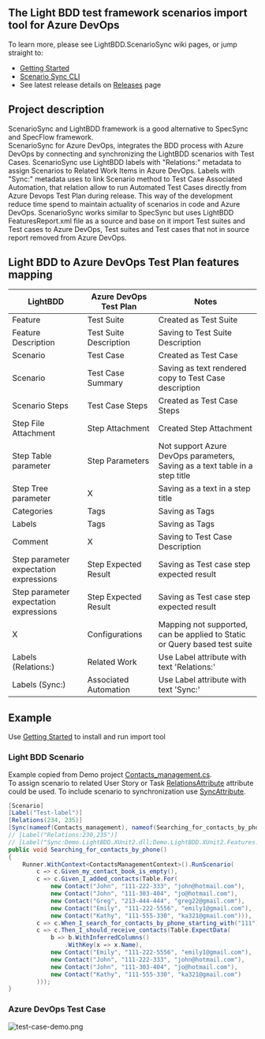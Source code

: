 ## The Light BDD test framework scenarios import tool for Azure DevOps 
To learn more, please see LightBDD.ScenarioSync wiki pages, or jump straight to:
* [Getting Started](https://github.com/khdevnet/LightBDD.ScenarioSync/wiki/Getting-started)
* [Scenario Sync CLI](https://github.com/khdevnet/LightBDD.ScenarioSync/wiki/ScenarioSync-CLI)
* See latest release details on [Releases](https://github.com/khdevnet/LightBDD.ScenarioSync/releases) page

## Project description
ScenarioSync and LightBDD framework is a good alternative to SpecSync and SpecFlow framework.   
ScenarioSync for Azure DevOps, integrates the BDD process with Azure DevOps by connecting and synchronizing the LightBDD scenarios with Test Cases. 
ScenarioSync use LightBDD labels with "Relations:" metadata to assign Scenarios to Related Work Items in Azure DevOps.
Labels with "Sync:" metadata uses to link Scenario method to Test Case Associated Automation, that relation allow to run Automated Test Cases directly from Azure Devops Test Plan during release.
This way of the development reduce time spend to maintain actuality of scenarios in code and Azure DevOps.
ScenarioSync works similar to SpecSync but uses LightBDD FeaturesReport.xml file as a source and base on it import Test suites and Test cases to Azure DevOps, Test suites and Test cases that not in source report removed from Azure DevOps.
  
## Light BDD to Azure DevOps Test Plan features mapping

| LightBDD                               | Azure DevOps Test Plan | Notes                                                                       |
|----------------------------------------|------------------------|-----------------------------------------------------------------------------|
| Feature                                | Test Suite             | Created as Test Suite                                                       |
| Feature Description                    | Test Suite Description | Saving to Test Suite Description                                            |
| Scenario                               | Test Case              | Created as Test Case                                                        |
| Scenario                               | Test Case Summary      | Saving as text rendered copy to Test Case description                       |
| Scenario Steps                         | Test Case Steps        | Created as Test Case Steps                                                  |
| Step File Attachment                   | Step Attachment        | Created Step Attachment                                                     |
| Step Table parameter                   | Step Parameters        | Not support Azure DevOps parameters, Saving as a text table in a step title |
| Step Tree parameter                    | X                      | Saving as a text in a step title                                            |
| Categories                             | Tags                   | Saving as Tags                                                              |
| Labels                                 | Tags                   | Saving as Tags                                                              |
| Comment                                | X                      | Saving to Test Case Description                                             |
| Step parameter expectation expressions | Step Expected Result   | Saving as Test case step expected result                                    |
| Step parameter expectation expressions | Step Expected Result   | Saving as Test case step expected result                                    |
| X                                      | Configurations         | Mapping not supported, can be applied to Static or Query based test suite   |
| Labels (Relations:)                    | Related Work           | Use Label attribute with text 'Relations:'                                  |
| Labels (Sync:)                         | Associated Automation  | Use Label attribute with text 'Sync:'                                       |

## Example
Use [Getting Started](https://github.com/khdevnet/LightBDD.ScenarioSync/wiki/Getting-started) to install and run import tool

### Light BDD Scenario
Example copied from Demo project [Contacts_management.cs](https://github.com/khdevnet/LightBDD.ScenarioSync.Demo/blob/main/Demo.LightBDD.XUnit2/Features/Contacts_management.cs).   
To assign scenario to related User Story or Task [RelationsAttribute](https://github.com/khdevnet/LightBDD.ScenarioSync.Demo/blob/main/Demo.LightBDD.XUnit2/Core/Attributes/RelationsAttribute.cs) attribute could be used. 
To include scenario to synchronization use [SyncAttribute](https://github.com/khdevnet/LightBDD.ScenarioSync.Demo/blob/main/Demo.LightBDD.XUnit2/Core/Attributes/SyncAttribute.cs).
```csharp
[Scenario]
[Label("Test-label")]
[Relations(234, 235)]
[Sync(nameof(Contacts_management), nameof(Searching_for_contacts_by_phone))]
// [Label("Relations:230,235")]
// [Label("Sync:Demo.LightBDD.XUnit2.dll;Demo.LightBDD.XUnit2.Features.Contacts_management.Searching_for_contacts_by_phone")]
public void Searching_for_contacts_by_phone()
{
    Runner.WithContext<ContactsManagementContext>().RunScenario(
        c => c.Given_my_contact_book_is_empty(),
        c => c.Given_I_added_contacts(Table.For(
            new Contact("John", "111-222-333", "john@hotmail.com"),
            new Contact("John", "111-303-404", "jo@hotmail.com"),
            new Contact("Greg", "213-444-444", "greg22@gmail.com"),
            new Contact("Emily", "111-222-5556", "emily1@gmail.com"),
            new Contact("Kathy", "111-555-330", "ka321@gmail.com"))),
        c => c.When_I_search_for_contacts_by_phone_starting_with("111"),
        c => c.Then_I_should_receive_contacts(Table.ExpectData(
            b => b.WithInferredColumns()
                .WithKey(x => x.Name),
            new Contact("Emily", "111-222-5556", "emily1@gmail.com"),
            new Contact("John", "111-222-333", "john@hotmail.com"),
            new Contact("John", "111-303-404", "jo@hotmail.com"),
            new Contact("Kathy", "111-555-330", "ka321@gmail.com")
        )));
}
```
### Azure DevOps Test Case
![test-case-demo.png](https://raw.githubusercontent.com/khdevnet/LightBDD.ScenarioSync/main/assets/test-case-demo.png)
